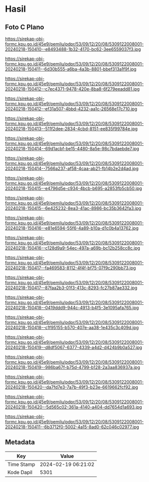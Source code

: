 # Hasil

## Foto C Plano

https://sirekap-obj-formc.kpu.go.id/45e9/pemilu/pdpr/53/09/12/20/08/5309122008001-20240218-150410--e8493488-1b32-4170-bc62-3ee6559037f3.jpg

https://sirekap-obj-formc.kpu.go.id/45e9/pemilu/pdpr/53/09/12/20/08/5309122008001-20240218-150411--6d30b555-a6ba-4a3b-8801-bbef313a1f9f.jpg

https://sirekap-obj-formc.kpu.go.id/45e9/pemilu/pdpr/53/09/12/20/08/5309122008001-20240218-150412--c7ec4371-9478-420e-8ba8-6f279eeadd81.jpg

https://sirekap-obj-formc.kpu.go.id/45e9/pemilu/pdpr/53/09/12/20/08/5309122008001-20240218-150412--ef31a507-4bbd-4232-aa1c-26568e17c710.jpg

https://sirekap-obj-formc.kpu.go.id/45e9/pemilu/pdpr/53/09/12/20/08/5309122008001-20240218-150413--511f2dee-2834-4cbd-8151-ee835f99784e.jpg

https://sirekap-obj-formc.kpu.go.id/45e9/pemilu/pdpr/53/09/12/20/08/5309122008001-20240218-150414--69d1acbf-be15-4480-8a5e-98c7bdaebde7.jpg

https://sirekap-obj-formc.kpu.go.id/45e9/pemilu/pdpr/53/09/12/20/08/5309122008001-20240218-150414--7566a237-af58-4caa-ab21-fb14b2e2d4ad.jpg

https://sirekap-obj-formc.kpu.go.id/45e9/pemilu/pdpr/53/09/12/20/08/5309122008001-20240218-150415--e4796d5e-c934-4bcb-b695-a2853fb5cb50.jpg

https://sirekap-obj-formc.kpu.go.id/45e9/pemilu/pdpr/53/09/12/20/08/5309122008001-20240218-150415--6e425232-8ea3-41ac-8986-bc35b3642fa3.jpg

https://sirekap-obj-formc.kpu.go.id/45e9/pemilu/pdpr/53/09/12/20/08/5309122008001-20240218-150416--e81e6594-55f6-4a89-b10a-d1c0b4a13762.jpg

https://sirekap-obj-formc.kpu.go.id/45e9/pemilu/pdpr/53/09/12/20/08/5309122008001-20240218-150416--c128d9a9-54ec-497a-a69b-bc12b258cc8c.jpg

https://sirekap-obj-formc.kpu.go.id/45e9/pemilu/pdpr/53/09/12/20/08/5309122008001-20240218-150417--fa469583-8112-4f4f-bf75-07f9c290bb73.jpg

https://sirekap-obj-formc.kpu.go.id/45e9/pemilu/pdpr/53/09/12/20/08/5309122008001-20240218-150417--87faa2b3-01f3-413c-8293-fc27b87ae332.jpg

https://sirekap-obj-formc.kpu.go.id/45e9/pemilu/pdpr/53/09/12/20/08/5309122008001-20240218-150418--0419ddd9-944c-4913-b4f5-3e1095afa765.jpg

https://sirekap-obj-formc.kpu.go.id/45e9/pemilu/pdpr/53/09/12/20/08/5309122008001-20240218-150418--c1f95155-b570-407e-aa38-1e435c3c409d.jpg

https://sirekap-obj-formc.kpu.go.id/45e9/pemilu/pdpr/53/09/12/20/08/5309122008001-20240218-150419--d8df5067-6377-4339-a4d2-d424b9b0a527.jpg

https://sirekap-obj-formc.kpu.go.id/45e9/pemilu/pdpr/53/09/12/20/08/5309122008001-20240218-150419--986ba67f-b75d-4799-b128-2a3aa836937a.jpg

https://sirekap-obj-formc.kpu.go.id/45e9/pemilu/pdpr/53/09/12/20/08/5309122008001-20240218-150420--da7fd7e3-7a7b-49f3-b23e-6619662fcf92.jpg

https://sirekap-obj-formc.kpu.go.id/45e9/pemilu/pdpr/53/09/12/20/08/5309122008001-20240218-150420--5d565c02-361a-4140-a404-dd7654d1a693.jpg

https://sirekap-obj-formc.kpu.go.id/45e9/pemilu/pdpr/53/09/12/20/08/5309122008001-20240218-150411--6b3712f0-5002-4a15-8ad0-62c046c02977.jpg


## Metadata

| Key        | Value               |
| ---------- | ------------------- |
| Time Stamp | 2024-02-19 06:21:02 |
| Kode Dapil | 5301                |



